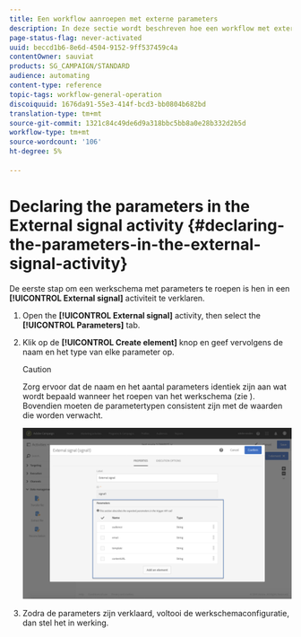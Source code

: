 ```yaml
---
title: Een workflow aanroepen met externe parameters
description: In deze sectie wordt beschreven hoe een workflow met externe parameters wordt aangeroepen.
page-status-flag: never-activated
uuid: beccd1b6-8e6d-4504-9152-9ff537459c4a
contentOwner: sauviat
products: SG_CAMPAIGN/STANDARD
audience: automating
content-type: reference
topic-tags: workflow-general-operation
discoiquuid: 1676da91-55e3-414f-bcd3-bb0804b682bd
translation-type: tm+mt
source-git-commit: 1321c84c49de6d9a318bbc5bb8a0e28b332d2b5d
workflow-type: tm+mt
source-wordcount: '106'
ht-degree: 5%

---
```



# Declaring the parameters in the External signal activity {#declaring-the-parameters-in-the-external-signal-activity}

De eerste stap om een werkschema met parameters te roepen is hen in een **[!UICONTROL External signal]** activiteit te verklaren.

1. Open the **[!UICONTROL External signal]** activity, then select the **[!UICONTROL Parameters]** tab.
1. Klik op de **[!UICONTROL Create element]** knop en geef vervolgens de naam en het type van elke parameter op.

   >[!CAUTION]
   >
   >Zorg ervoor dat de naam en het aantal parameters identiek zijn aan wat wordt bepaald wanneer het roepen van het werkschema (zie [](../../automating/using/defining-parameters-calling-workflow.md)). Bovendien moeten de parametertypen consistent zijn met de waarden die worden verwacht.

   ![](assets/extsignal_declaringparameters_1.png)

1. Zodra de parameters zijn verklaard, voltooi de werkschemaconfiguratie, dan stel het in werking.
